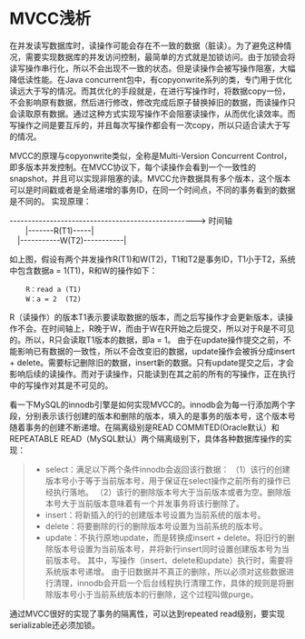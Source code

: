 # MVCC浅析

在并发读写数据库时，读操作可能会存在不一致的数据（脏读）。为了避免这种情况，需要实现数据库的并发访问控制，最简单的方式就是加锁访问。由于加锁会将读写操作串行化，所以不会出现不一致的状态。但是读操作会被写操作阻塞，大幅降低读性能。在Java concurrent包中，有copyonwrite系列的类，专门用于优化读远大于写的情况。而其优化的手段就是，在进行写操作时，将数据copy一份，不会影响原有数据，然后进行修改，修改完成后原子替换掉旧的数据，而读操作只会读取原有数据。通过这种方式实现写操作不会阻塞读操作，从而优化读效率。而写操作之间是要互斥的，并且每次写操作都会有一次copy，所以只适合读大于写的情况。

MVCC的原理与copyonwrite类似，全称是Multi-Version Concurrent Control，即多版本并发控制。在MVCC协议下，每个读操作会看到一个一致性的snapshot，并且可以实现非阻塞的读。MVCC允许数据具有多个版本，这个版本可以是时间戳或者是全局递增的事务ID，在同一个时间点，不同的事务看到的数据是不同的。
实现原理：

---------------------------------------------------> 时间轴<br/>
&ensp;&ensp;&ensp;&ensp;|-------R(T1)-----|<br/>
&ensp;&ensp;|-----------W(T2)-----------|

如上图，假设有两个并发操作R(T1)和W(T2)，T1和T2是事务ID，T1小于T2，系统中包含数据a = 1(T1)，R和W的操作如下：

		R：read a (T1)
		W：a = 2  (T2)

R（读操作）的版本T1表示要读取数据的版本，而之后写操作才会更新版本，读操作不会。在时间轴上，R晚于W，而由于W在R开始之后提交，所以对于R是不可见的。所以，R只会读取T1版本的数据，即a = 1。
由于在update操作提交之前，不能影响已有数据的一致性，所以不会改变旧的数据，update操作会被拆分成insert + delete。需要标记删除旧的数据，insert新的数据。只有update提交之后，才会影响后续的读操作。而对于读操作，只能读到在其之前的所有的写操作，正在执行中的写操作对其是不可见的。

看一下MySQL的innodb引擎是如何实现MVCC的。innodb会为每一行添加两个字段，分别表示该行创建的版本和删除的版本，填入的是事务的版本号，这个版本号随着事务的创建不断递增。在隔离级别是READ COMMITED(Oracle默认）和REPEATABLE READ（MySQL默认）两个隔离级别下，具体各种数据库操作的实现：
> * select：满足以下两个条件innodb会返回该行数据：
（1）该行的创建版本号小于等于当前版本号，用于保证在select操作之前所有的操作已经执行落地。
（2）该行的删除版本号大于当前版本或者为空。删除版本号大于当前版本意味着有一个并发事务将该行删除了。
> * insert：将新插入的行的创建版本号设置为当前系统的版本号。
> * delete：将要删除的行的删除版本号设置为当前系统的版本号。
> * update：不执行原地update，而是转换成insert + delete。将旧行的删除版本号设置为当前版本号，并将新行insert同时设置创建版本号为当前版本号。
其中，写操作（insert、delete和update）执行时，需要将系统版本号递增。
由于旧数据并不真正的删除，所以必须对这些数据进行清理，innodb会开启一个后台线程执行清理工作，具体的规则是将删除版本号小于当前系统版本的行删除，这个过程叫做purge。
	
通过MVCC很好的实现了事务的隔离性，可以达到repeated read级别，要实现serializable还必须加锁。